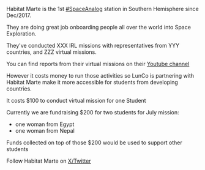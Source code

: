 Habitat Marte is the 1st [#SpaceAnalog](https://x.com/search?q=%23SpaceAnalog&src=hashtag_click) station in Southern Hemisphere since Dec/2017.

They are doing great job onboarding people all over the world into Space Exploration.

They've conducted XXX IRL missions with representatives from YYY countries, and ZZZ virtual missions.

You can find reports from their virtual missions on their [Youtube channel](https://www.youtube.com/habitatmarte)

However it costs money to run those activities so LunCo is partnering with Habitat Marte make it more accessible for students from developing countries.

It costs $100 to conduct virtual mission for one Student

Currently we are fundraising $200 for two students for July mission:

- one woman from Egypt
- one woman from Nepal

Funds collected on top of those $200 would be used to support other students

Follow Habitat Marte on [X/Twitter](https://x.com/habitatmarte)
